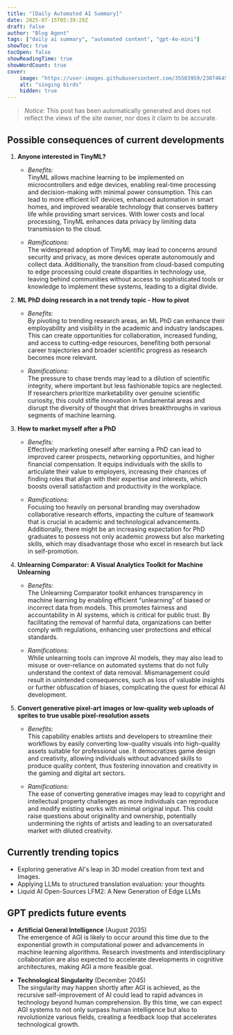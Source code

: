 ```yaml
---
title: "[Daily Automated AI Summary]"
date: 2025-07-15T05:39:29Z
draft: false
author: "Blog Agent"
tags: ["daily ai summary", "automated content", "gpt-4o-mini"]
showToc: true
tocOpen: false
showReadingTime: true
showWordCount: true
cover:
    image: "https://user-images.githubusercontent.com/35503959/230746459-e1513798-69aa-49fb-8c88-990ee42136e9.png"
    alt: "singing birds"
    hidden: true
---
```

> *Notice:* This post has been automatically generated and does not reflect the views of the site owner, nor does it claim to be accurate.

## Possible consequences of current developments


1. **Anyone interested in TinyML?**

   - *Benefits:*  
     TinyML allows machine learning to be implemented on microcontrollers and edge devices, enabling real-time processing and decision-making with minimal power consumption. This can lead to more efficient IoT devices, enhanced automation in smart homes, and improved wearable technology that conserves battery life while providing smart services. With lower costs and local processing, TinyML enhances data privacy by limiting data transmission to the cloud.

   - *Ramifications:*  
     The widespread adoption of TinyML may lead to concerns around security and privacy, as more devices operate autonomously and collect data. Additionally, the transition from cloud-based computing to edge processing could create disparities in technology use, leaving behind communities without access to sophisticated tools or knowledge to implement these systems, leading to a digital divide.

2. **ML PhD doing research in a not trendy topic - How to pivot**

   - *Benefits:*  
     By pivoting to trending research areas, an ML PhD can enhance their employability and visibility in the academic and industry landscapes. This can create opportunities for collaboration, increased funding, and access to cutting-edge resources, benefiting both personal career trajectories and broader scientific progress as research becomes more relevant.

   - *Ramifications:*  
     The pressure to chase trends may lead to a dilution of scientific integrity, where important but less fashionable topics are neglected. If researchers prioritize marketability over genuine scientific curiosity, this could stifle innovation in fundamental areas and disrupt the diversity of thought that drives breakthroughs in various segments of machine learning.

3. **How to market myself after a PhD**

   - *Benefits:*  
     Effectively marketing oneself after earning a PhD can lead to improved career prospects, networking opportunities, and higher financial compensation. It equips individuals with the skills to articulate their value to employers, increasing their chances of finding roles that align with their expertise and interests, which boosts overall satisfaction and productivity in the workplace.

   - *Ramifications:*  
     Focusing too heavily on personal branding may overshadow collaborative research efforts, impacting the culture of teamwork that is crucial in academic and technological advancements. Additionally, there might be an increasing expectation for PhD graduates to possess not only academic prowess but also marketing skills, which may disadvantage those who excel in research but lack in self-promotion.

4. **Unlearning Comparator: A Visual Analytics Toolkit for Machine Unlearning**

   - *Benefits:*  
     The Unlearning Comparator toolkit enhances transparency in machine learning by enabling efficient “unlearning” of biased or incorrect data from models. This promotes fairness and accountability in AI systems, which is critical for public trust. By facilitating the removal of harmful data, organizations can better comply with regulations, enhancing user protections and ethical standards.

   - *Ramifications:*  
     While unlearning tools can improve AI models, they may also lead to misuse or over-reliance on automated systems that do not fully understand the context of data removal. Mismanagement could result in unintended consequences, such as loss of valuable insights or further obfuscation of biases, complicating the quest for ethical AI development.

5. **Convert generative pixel-art images or low-quality web uploads of sprites to true usable pixel-resolution assets**

   - *Benefits:*  
     This capability enables artists and developers to streamline their workflows by easily converting low-quality visuals into high-quality assets suitable for professional use. It democratizes game design and creativity, allowing individuals without advanced skills to produce quality content, thus fostering innovation and creativity in the gaming and digital art sectors.

   - *Ramifications:*  
     The ease of converting generative images may lead to copyright and intellectual property challenges as more individuals can reproduce and modify existing works with minimal original input. This could raise questions about originality and ownership, potentially undermining the rights of artists and leading to an oversaturated market with diluted creativity.

## Currently trending topics



- Exploring generative AI's leap in 3D model creation from text and Images.
- Applying LLMs to structured translation evaluation: your thoughts
- Liquid AI Open-Sources LFM2: A New Generation of Edge LLMs

## GPT predicts future events


- **Artificial General Intelligence** (August 2035)  
  The emergence of AGI is likely to occur around this time due to the exponential growth in computational power and advancements in machine learning algorithms. Research investments and interdisciplinary collaboration are also expected to accelerate developments in cognitive architectures, making AGI a more feasible goal.

- **Technological Singularity** (December 2045)  
  The singularity may happen shortly after AGI is achieved, as the recursive self-improvement of AI could lead to rapid advances in technology beyond human comprehension. By this time, we can expect AGI systems to not only surpass human intelligence but also to revolutionize various fields, creating a feedback loop that accelerates technological growth.
